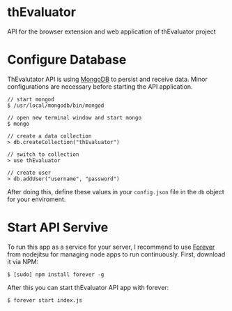 thEvaluator
===========

API for the browser extension and web application of thEvaluator project


# Configure Database

ThEvalutator API is using [MongoDB](http://www.mongodb.org/) to persist and receive data. Minor
configurations are necessary before starting the API application.

```shell
// start mongod
$ /usr/local/mongodb/bin/mongod

// open new terminal window and start mongo
$ mongo

// create a data collection
> db.createCollection("thEvaluator")

// switch to collection
> use thEvaluator

// create user
> db.addUser("username", "password")
```

After doing this, define these values in your `config.json` file in the `db` object for your
enviroment.


# Start API Servive

To run this app as a service for your server, I recommend to use [Forever](https://github.com/nodejitsu/forever)
from nodejitsu for managing node apps to run continuously. First, download it via NPM:

```shell
$ [sudo] npm install forever -g
```

After this you can start thEvaluator API app with forever:

```shell
$ forever start index.js
```